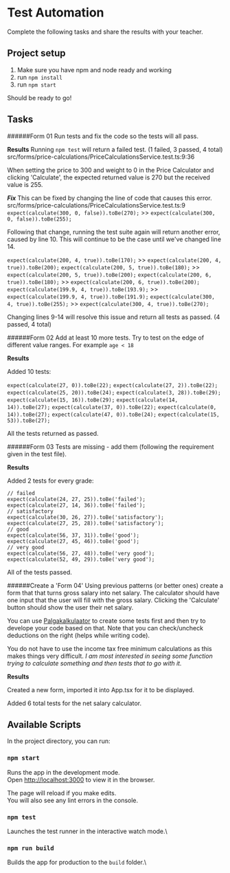 # Test Automation

Complete the following tasks and share the results with your teacher.

## Project setup

1. Make sure you have npm and node ready and working
2. run `npm install`
3. run `npm start`

Should be ready to go!

## Tasks

######Form 01
Run tests and fix the code so the tests will all pass.


**Results**
Running `npm test` will return a failed test. (1 failed, 3 passed, 4 total)
src/forms/price-calculations/PriceCalculationsService.test.ts:9:36

When setting the price to 300 and weight to 0 in the Price Calculator and clicking 'Calculate', the expected returned value is 270 but the received value is 255.


***Fix***
This can be fixed by changing the line of code that causes this error.
src/forms/price-calculations/PriceCalculationsService.test.ts:9<br>
`expect(calculate(300, 0, false)).toBe(270);` >> `expect(calculate(300, 0, false)).toBe(255);`

Following that change, running the test suite again will return another error, caused by line 10.
This will continue to be the case until we've changed line 14.

`expect(calculate(200, 4, true)).toBe(170);` >> `expect(calculate(200, 4, true)).toBe(200);`
`expect(calculate(200, 5, true)).toBe(180);` >> `expect(calculate(200, 5, true)).toBe(200);`
`expect(calculate(200, 6, true)).toBe(180);` >> `expect(calculate(200, 6, true)).toBe(200);`
`expect(calculate(199.9, 4, true)).toBe(193.9);` >> `expect(calculate(199.9, 4, true)).toBe(191.9);`
`expect(calculate(300, 4, true)).toBe(255);` >> `expect(calculate(300, 4, true)).toBe(270);`

Changing lines 9-14 will resolve this issue and return all tests as passed. (4 passed, 4 total)


######Form 02
Add at least 10 more tests. Try to test on the edge of different value ranges. For example `age < 18`


**Results**

Added 10 tests:

`expect(calculate(27, 0)).toBe(22);`
`expect(calculate(27, 2)).toBe(22);`
`expect(calculate(25, 20)).toBe(24);`
`expect(calculate(3, 28)).toBe(29);`
`expect(calculate(15, 16)).toBe(29);`
`expect(calculate(14, 14)).toBe(27);`
`expect(calculate(37, 0)).toBe(22);`
`expect(calculate(0, 14)).toBe(27);`
`expect(calculate(47, 0)).toBe(24);`
`expect(calculate(15, 53)).toBe(27);`

All the tests returned as passed.


######Form 03
Tests are missing - add them (following the requirement given in the test file).


**Results**

Added 2 tests for every grade:

`// failed`<br>
`expect(calculate(24, 27, 25)).toBe('failed');`<br>
`expect(calculate(27, 14, 36)).toBe('failed');`<br>
`// satisfactory`<br>
`expect(calculate(30, 26, 27)).toBe('satisfactory');`<br>
`expect(calculate(27, 25, 28)).toBe('satisfactory');`<br>
`// good`<br>
`expect(calculate(56, 37, 31)).toBe('good');`<br>
`expect(calculate(27, 45, 46)).toBe('good');`<br>
`// very good`<br>
`expect(calculate(56, 27, 48)).toBe('very good');`<br>
`expect(calculate(52, 49, 29)).toBe('very good');`<br>

All of the tests passed.


######Create a 'Form 04'
Using previous patterns (or better ones) create a form that that turns gross salary into net salary. The calculator should have one input that the user will fill with the gross salary. Clicking the 'Calculate' button should show the user their net salary.

You can use [Palgakalkulaator](https://www.kalkulaator.ee/et/palgakalkulaator) to create some tests first and then try to develope your code based on that. Note that you can check/uncheck deductions on the right (helps while writing code).

You do not have to use the income tax free minimum calculations as this makes things very difficult. *I am most interested in seeing some function trying to calculate something and then tests that to go with it.*


**Results**

Created a new form, imported it into App.tsx for it to be displayed.

Added 6 total tests for the net salary calculator.


## Available Scripts

In the project directory, you can run:

### `npm start`

Runs the app in the development mode.\
Open [http://localhost:3000](http://localhost:3000) to view it in the browser.

The page will reload if you make edits.\
You will also see any lint errors in the console.

### `npm test`

Launches the test runner in the interactive watch mode.\

### `npm run build`

Builds the app for production to the `build` folder.\
